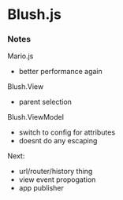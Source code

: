 # Blush.js

### Notes

Mario.js
* better performance again

Blush.View
* parent selection

Blush.ViewModel
* switch to config for attributes
* doesnt do any escaping

Next:
* url/router/history thing
* view event propogation
* app publisher


